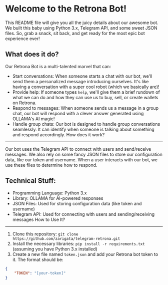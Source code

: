 Welcome to the Retrona Bot!
==========================

This README file will give you all the juicy details about our awesome bot. We built this baby using Python 3.x, Telegram API, and some sweet JSON files. So, grab a snack, sit back, and get ready for the most epic bot experience ever!

What does it do?
----------------

Our Retrona Bot is a multi-talented marvel that can:

* Start conversations: When someone starts a chat with our bot, we'll send them a personalized message introducing ourselves. It's like having a conversation with a super cool robot (which we basically are)!
* Provide help: If someone types `help`, we'll give them a brief rundown of what we can do and how they can use us to buy, sell, or create wallets on Retrona.
* Respond to messages: When someone sends us a message in a group chat, our bot will respond with a clever answer generated using OLLAMA's AI magic!
* Handle group chats: Our bot is designed to handle group conversations seamlessly. It can identify when someone is talking about something and respond accordingly.
How does it work?
------------------

Our bot uses the Telegram API to connect with users and send/receive messages. We also rely on some fancy JSON files to store our configuration data, like our token and username. When a user interacts with our bot, we use these files to determine how to respond.

Technical Stuff:
-----------------

* Programming Language: Python 3.x
* Library: OLLAMA for AI-powered responses
* JSON Files: Used for storing configuration data (like token and username)
* Telegram API: Used for connecting with users and sending/receiving messages
How to Use It?
------------------

1. Clone this repository: `git clone https://github.com/zarigata/telegram-retrona.git`
2. Install the necessary libraries: `pip install -r requirements.txt` (assuming you have Python 3.x installed)
3. Create a new file named `token.json` and add your Retrona bot token to it. The format should be:
```json
{
    "TOKEN": "[your-token]"
}
